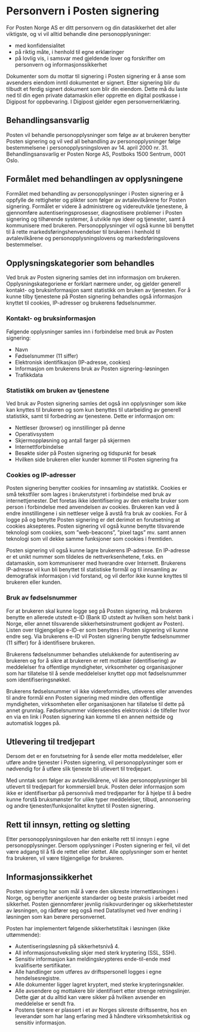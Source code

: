 # Personvern i Posten signering

For Posten Norge AS er ditt personvern og din datasikkerhet det aller viktigste, og vi vil alltid behandle dine personopplysninger:

* med konfidensialitet
* på riktig måte, i henhold til egne erklæringer
* på lovlig vis, i samsvar med gjeldende lover og forskrifter om personvern og informasjonssikkerhet 

Dokumenter som du mottar til signering i Posten signering er å anse som avsenders eiendom inntil dokumentet er signert. Etter signering blir du tilbudt et ferdig signert dokument som blir din eiendom. Dette må du laste ned til din egen private datamaskin eller opprette en digital postkasse i Digipost for oppbevaring. I Digipost gjelder egen personvernerklæring.

## Behandlingsansvarlig

Posten vil behandle personopplysninger som følge av at brukeren benytter Posten signering og vil ved all behandling av personopplysninger følge bestemmelsene i personopplysningsloven av 14. april 2000 nr. 31. Behandlingsansvarlig er Posten Norge AS, Postboks 1500 Sentrum, 0001 Oslo.

## Formålet med behandlingen av opplysningene

Formålet med behandling av personopplysninger i Posten signering er å oppfylle de rettigheter og plikter som følger av avtalevilkårene for Posten signering. Formålet er videre å administrere og videreutvikle tjenestene, å gjennomføre autentiseringsprosesser, diagnostisere problemer i Posten signering og tilhørende systemer, å utvikle nye ideer og tjenester, samt å kommunisere med brukeren. Personopplysninger vil også kunne bli benyttet til å rette markedsføringshenvendelser til brukeren i henhold til avtalevilkårene og personopplysningslovens og markedsføringslovens bestemmelser.

## Opplysningskategorier som behandles

Ved bruk av Posten signering samles det inn informasjon om brukeren. Opplysningskategoriene er forklart nærmere under, og gjelder generell kontakt- og bruksinformasjon samt statistikk om bruken av tjenesten. For å kunne tilby tjenestene på Posten signering behandles også informasjon knyttet til cookies, IP-adresser og brukerens fødselsnummer.

### Kontakt- og bruksinformasjon

Følgende opplysninger samles inn i forbindelse med bruk av Posten signering:

* Navn
* Fødselsnummer (11 siffer)
* Elektronisk identifikasjon (IP-adresse, cookies)
* Informasjon om brukerens bruk av Posten signering-løsningen
* Trafikkdata

### Statistikk om bruken av tjenestene

Ved bruk av Posten signering samles det også inn opplysninger som ikke kan knyttes til brukeren og som kun benyttes til utarbeiding av generell statistikk, samt til forbedring av tjenestene. Dette er informasjon om:

* Nettleser (browser) og innstillinger på denne
* Operativsystem
* Skjermoppløsning og antall farger på skjermen
* Internettforbindelse
* Besøkte sider på Posten signering og tidspunkt for besøk
* Hvilken side brukeren eller kunder kommer til Posten signering fra

### Cookies og IP-adresser

Posten signering benytter cookies for innsamling av statistikk. Cookies er små tekstfiler som lagres i brukerutstyret i forbindelse med bruk av internettjenester. Det foretas ikke identifisering av den enkelte bruker som person i forbindelse med anvendelsen av cookies. Brukeren kan ved å endre innstillingene i sin nettleser velge å avstå fra bruk av cookies. For å logge på og benytte Posten signering er det derimot en forutsetning at cookies aksepteres. Posten signering vil også kunne benytte tilsvarende teknologi som cookies, som ”web-beacons”, ”pixel tags” mv. samt annen teknologi som vil dekke samme funksjoner som cookies i fremtiden.

Posten signering vil også kunne lagre brukerens IP-adresse. En IP-adresse er et unikt nummer som tildeles de nettverksenhetene, f.eks. en datamaskin, som kommuniserer med hverandre over Internett. Brukerens IP-adresse vil kun bli benyttet til statistiske formål og til innsamling av demografisk informasjon i vid forstand, og vil derfor ikke kunne knyttes til brukeren eller kunden.

### Bruk av fødselsnummer

For at brukeren skal kunne logge seg på Posten signering, må brukeren benytte en allerede utstedt e-ID (Bank ID utstedt av hvilken som helst bank i Norge, eller annet tilsvarende sikkerhetsinstrument godkjent av Posten). Listen over tilgjengelige e-ID-er som benyttes i Posten signering vil kunne endre seg. Via brukerens e-ID vil Posten signering benytte fødselsnummer (11 siffer) for å identifisere brukeren.

Brukerens fødselsnummer behandles utelukkende for autentisering av brukeren og for å sikre at brukeren er rett mottaker (identifisering) av meddelelser fra offentlige myndigheter, virksomheter og organisasjoner som har tillatelse til å sende meddelelser knyttet opp mot fødselsnummer som identifiseringsnøkkel.

Brukerens fødselsnummer vil ikke videreformidles, utleveres eller anvendes til andre formål enn Posten signering med mindre den offentlige myndigheten, virksomheten eller organisasjonen har tillatelse til dette på annet grunnlag. Fødselsnummer videresendes elektronisk i de tilfeller hvor en via en link i Posten signering kan komme til en annen nettside og automatisk logges på.

## Utlevering til tredjepart

Dersom det er en forutsetning for å sende eller motta meddelelser, eller utføre andre tjenester i Posten signering, vil personopplysninger som er nødvendig for å utføre slik tjeneste bli utlevert til tredjepart.

Med unntak som følger av avtalevilkårene, vil ikke personopplysninger bli utlevert til tredjepart for kommersiell bruk. Posten deler informasjon som ikke er identifiserbar på personnivå med tredjeparter for å hjelpe til å bedre kunne forstå bruksmønster for ulike typer meddelelser, tilbud, annonsering og andre tjenester/funksjonalitet knyttet til Posten signering.

## Rett til innsyn, retting og sletting

Etter personopplysningsloven har den enkelte rett til innsyn i egne personopplysninger. Dersom opplysninger i Posten signering er feil, vil det være adgang til å få de rettet eller slettet. Alle opplysninger som er hentet fra brukeren, vil være tilgjengelige for brukeren.

## Informasjonssikkerhet

Posten signering har som mål å være den sikreste internettløsningen i Norge, og benytter anerkjente standarder og beste praksis i arbeidet med sikkerhet. Posten gjennomfører jevnlig risikovurderinger og sikkerhetstester av løsningen, og rådfører seg også med Datatilsynet ved hver endring i løsningen som kan berøre personvernet.

Posten har implementert følgende sikkerhetstiltak i løsningen (ikke uttømmende):

* Autentiseringsløsning på sikkerhetsnivå 4.
* All informasjonsutveksling skjer med sterk kryptering (SSL, SSH).
* Sensitiv informasjon kan meldingskrypteres ende-til-ende med kvalifiserte sertifikater.
* Alle handlinger som utføres av driftspersonell logges i egne hendelsesregistre.
* Alle dokumenter ligger lagret kryptert, med sterke krypteringsnøkler.
* Alle avsendere og mottakere blir identifisert etter strenge retningslinjer. Dette gjør at du alltid kan være sikker på hvilken avsender en meddelelse er sendt fra.
* Postens tjenere er plassert i et av Norges sikreste driftssentre, hos en leverandør som har lang erfaring med å håndtere virksomhetskritisk og sensitiv informasjon.
